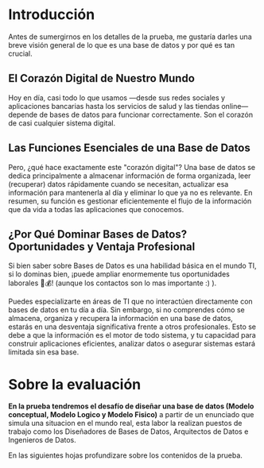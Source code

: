 # Introducción

Antes de sumergirnos en los detalles de la prueba, me gustaría darles una breve visión general de lo que es una base de datos y por qué es tan crucial.

## El Corazón Digital de Nuestro Mundo
Hoy en día, casi todo lo que usamos —desde sus redes sociales y aplicaciones bancarias hasta los servicios de salud y las tiendas online— depende de bases de datos para funcionar correctamente. Son el corazón de casi cualquier sistema digital.

## Las Funciones Esenciales de una Base de Datos
Pero, ¿qué hace exactamente este "corazón digital"? Una base de datos se dedica principalmente a almacenar información de forma organizada, leer (recuperar) datos rápidamente cuando se necesitan, actualizar esa información para mantenerla al día y eliminar lo que ya no es relevante. En resumen, su función es gestionar eficientemente el flujo de la información que da vida a todas las aplicaciones que conocemos.

## ¿Por Qué Dominar Bases de Datos? Oportunidades y Ventaja Profesional
Si bien saber sobre Bases de Datos es una habilidad básica en el mundo TI, si lo dominas bien, ¡puede ampliar enormemente tus oportunidades laborales 💸💰! (aunque los contactos son lo mas importante :) ).

Puedes especializarte en áreas de TI que no interactúen directamente con bases de datos en tu día a día. Sin embargo, si no comprendes cómo se almacena, organiza y recupera la información en una base de datos, estarás en una desventaja significativa frente a otros profesionales. Esto se debe a que la información es el motor de todo sistema, y tu capacidad para construir aplicaciones eficientes, analizar datos o asegurar sistemas estará limitada sin esa base.

# Sobre la evaluación

**En la prueba tendremos el desafío de diseñar una base de datos (Modelo conceptual, Modelo Logico y Modelo Fisico)** a partir de un enunciado que simula una situacion en el mundo real, esta labor la realizan puestos de trabajo como los Diseñadores de Bases de Datos, Arquitectos de Datos e Ingenieros de Datos.

En las siguientes hojas profundizare sobre los contenidos de la prueba.





